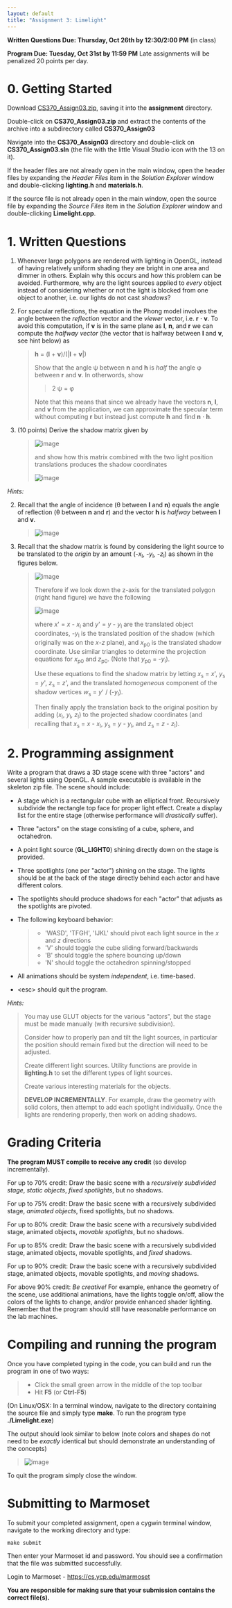 ```yaml
---
layout: default
title: "Assignment 3: Limelight"
---
```


**Written Questions Due: Thursday, Oct 26th by 12:30/2:00 PM** (in class)

**Program Due: Tuesday, Oct 31st by 11:59 PM** Late assignments will be penalized 20 points per day.

0\. Getting Started
===================

Download [CS370\_Assign03.zip](src/CS370_Assign03.zip), saving it into the **assignment** directory.

Double-click on **CS370\_Assign03.zip** and extract the contents of the archive into a subdirectory called **CS370\_Assign03**

Navigate into the **CS370\_Assign03** directory and double-click on **CS370\_Assign03.sln** (the file with the little Visual Studio icon with the 13 on it).

If the header files are not already open in the main window, open the header files by expanding the *Header Files* item in the *Solution Explorer* window and double-clicking **lighting.h** and **materials.h**.

If the source file is not already open in the main window, open the source file by expanding the *Source Files* item in the *Solution Explorer* window and double-clicking **Limelight.cpp**.

1\. Written Questions
=====================

1.  Whenever large polygons are rendered with lighting in OpenGL, instead of having relatively uniform shading they are bright in one area and dimmer in others. Explain why this occurs and how this problem can be avoided. Furthermore, why are the light sources applied to *every* object instead of considering whether or not the light is blocked from one object to another, i.e. our lights do not cast *shadows*?
2.  For specular reflections, the equation in the Phong model involves the angle between the *reflection* vector and the *viewer* vector, i.e. **r** ⋅ **v**. To avoid this computation, if **v** is in the same plane as **l**, **n**, and **r** we can compute the *halfway vector* (the vector that is halfway between **l** and **v**, see hint below) as

    > **h** = (**l** + **v**)/(\|**l** + **v**\|)
    >
    > Show that the angle ψ between **n** and **h** is *half* the angle φ between **r** and **v**. In otherwords, show
    >
    > > 2 ψ = φ
    >
    > Note that this means that since we already have the vectors **n**, **l**, and **v** from the application, we can approximate the specular term without computing **r** but instead just compute **h** and find **n** ⋅ **h**.

3.  (10 points) Derive the shadow matrix given by

    > ![image](images/assign03/ShadowMatrix.png)
	>
	> and show how this matrix combined with the two light position translations produces the shadow coordinates
	> 
	> ![image](images/assign03/ShadowProj.png)

*Hints:*

2.  Recall that the angle of incidence (θ between **l** and **n**) equals the angle of reflection (θ between **n** and **r**) and the vector **h** is *halfway* between **l** and **v**.
	>
	> ![image](images/assign03/Hint2.png)
	>
3.  Recall that the shadow matrix is found by considering the light source to be translated to the *origin* by an amount (-*x*<sub>l</sub>, -*y*<sub>l</sub>, -*z*<sub>l</sub>) as shown in the figures below.
	>
	> ![image](images/assign03/shadow.png)
	>
	> Therefore if we look down the z-axis for the translated polygon (right hand figure) we have the following
	>
	> ![image](images/assign03/shadowSide.png)
	>
	> where *x*' = *x* - *x*<sub>l</sub> and *y*' = *y* - *y*<sub>l</sub> are the translated object coordinates, -*y*<sub>l</sub> is the translated position of the shadow (which originally was on the *x*-*z* plane), and *x*<sub>p0</sub> is the translated shadow coordinate. Use similar triangles to determine the projection equations for *x*<sub>p0</sub> and *z*<sub>p0</sub>. (Note that *y*<sub>p0</sub> = -*y*<sub>l</sub>).
	>
	> Use these equations to find the shadow matrix by letting *x*<sub>s</sub> = *x*', *y*<sub>s</sub> = *y*', *z*<sub>s</sub> = *z*', and the translated *homogeneous* component of the shadow vertices *w*<sub>s</sub> = *y*' / (-*y*<sub>l</sub>).
	>
	> Then finally apply the translation back to the original position by adding (*x*<sub>l</sub>, *y*<sub>l</sub>, *z*<sub>l</sub>) to the projected shadow coordinates (and recalling that *x*<sub>s</sub> = *x* - *x*<sub>l</sub>, *y*<sub>s</sub> = *y* - *y*<sub>l</sub>, and *z*<sub>s</sub> = *z* - *z*<sub>l</sub>).

2\. Programming assignment
==========================

Write a program that draws a 3D stage scene with three "actors" and several lights using OpenGL. A sample executable is available in the skeleton zip file. The scene should include:

-   A stage which is a rectangular cube with an elliptical front. Recursively subdivide the rectangle top face for proper light effect. Create a display list for the entire stage (otherwise performance will *drastically* suffer).
-   Three "actors" on the stage consisting of a cube, sphere, and octahedron.
-   A point light source (**GL\_LIGHT0**) shining directly down on the stage is provided.
-   Three spotlights (one per "actor") shining on the stage. The lights should be at the back of the stage directly behind each actor and have different colors.
-   The spotlights should produce shadows for each "actor" that adjusts as the spotlights are pivoted.
-   The following keyboard behavior:

    > -   'WASD', 'TFGH', 'IJKL' should pivot each light source in the *x* and *z* directions
    > -   'V' should toggle the cube sliding forward/backwards
    > -   'B' should toggle the sphere bouncing up/down
    > -   'N' should toggle the octahedron spinning/stopped

-   All animations should be system *independent*, i.e. time-based.
-   \<esc\> should quit the program.

*Hints:*

> You may use GLUT objects for the various "actors", but the stage must be made manually (with recursive subdivision).
>
> Consider how to properly pan and tilt the light sources, in particular the position should remain fixed but the direction will need to be adjusted.
>
> Create different light sources. Utility functions are provide in **lighting.h** to set the different types of light sources.
>
> Create various interesting materials for the objects.
>
>
> **DEVELOP INCREMENTALLY**. For example, draw the geometry with solid colors, then attempt to add each spotlight individually. Once the lights are rendering properly, then work on adding shadows.

Grading Criteria
================

**The program MUST compile to receive any credit** (so develop incrementally).

For up to 70% credit: Draw the basic scene with a *recursively subdivided stage*, *static objects*, *fixed spotlights*, but no shadows.

For up to 75% credit: Draw the basic scene with a recursively subdivided stage, *animated objects*, fixed spotlights, but no shadows.

For up to 80% credit: Draw the basic scene with a recursively subdivided stage, animated objects, *movable spotlights*, but no shadows.

For up to 85% credit: Draw the basic scene with a recursively subdivided stage, animated objects, movable spotlights, and *fixed* shadows.

For up to 90% credit: Draw the basic scene with a recursively subdivided stage, animated objects, movable spotlights, and *moving* shadows.

For above 90% credit: *Be creative!* For example, enhance the geometry of the scene, use additional animations, have the lights toggle on/off, allow the colors of the lights to change, and/or provide enhanced shader lighting. Remember that the program should still have reasonable performance on the lab machines.

Compiling and running the program
=================================

Once you have completed typing in the code, you can build and run the program in one of two ways:

> -   Click the small green arrow in the middle of the top toolbar
> -   Hit **F5** (or **Ctrl-F5**)

(On Linux/OSX: In a terminal window, navigate to the directory containing the source file and simply type **make**. To run the program type **./Limelight.exe**)

The output should look similar to below (note colors and shapes do not need to be *exactly* identical but should demonstrate an understanding of the concepts)

> ![image](images/assign03/Limelight.png)

To quit the program simply close the window.

Submitting to Marmoset
======================

To submit your completed assignment, open a cygwin terminal window, navigate to the working directory and type:

    make submit

Then enter your Marmoset id and password. You should see a confirmation that the file was submitted successfully.

Login to Marmoset - [<https://cs.ycp.edu/marmoset>](https://cs.ycp.edu/marmoset/)

**You are responsible for making sure that your submission contains the correct file(s).**

